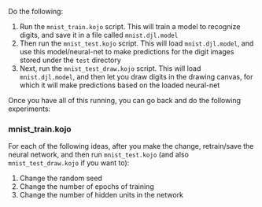 Do the following:

1. Run the `mnist_train.kojo` script. This will train a model to recognize digits, and save it in a file called `mnist.djl.model`
2. Then run the `mnist_test.kojo` script. This will load `mnist.djl.model`, and use this model/neural-net to make predictions for the digit images stored under the `test` directory
3. Next, run the `mnist_test_draw.kojo` script. This will load `mnist.djl.model`, and then let you draw digits in the drawing canvas, for which it will make predictions based on the loaded neural-net

Once you have all of this running, you can go back and do the following experiments:

### mnist_train.kojo
For each of the following ideas, after you make the change, retrain/save the neural network, and then run `mnist_test.kojo` (and also `mnist_test_draw.kojo` if you want to):
1. Change the random seed
2. Change the number of epochs of training
3. Change the number of hidden units in the network
 
